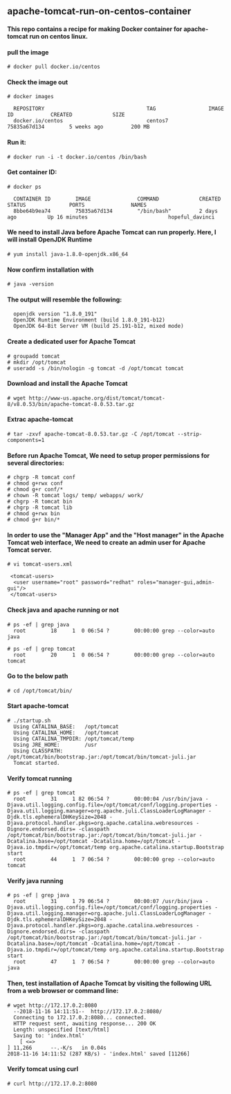 ## apache-tomcat-run-on-centos-container

#### This repo contains a recipe for making Docker container for apache-tomcat run on centos linux.

#### pull the image

    # docker pull docker.io/centos

#### Check the image out

    # docker images
    
      REPOSITORY                                 TAG                 IMAGE ID            CREATED             SIZE
      docker.io/centos                           centos7             75835a67d134        5 weeks ago         200 MB
  
#### Run it:

    # docker run -i -t docker.io/centos /bin/bash

#### Get container ID:

    # docker ps

      CONTAINER ID        IMAGE               COMMAND             CREATED             STATUS              PORTS               NAMES
      8bbe64b9ea74        75835a67d134        "/bin/bash"         2 days ago          Up 16 minutes                          hopeful_davinci
  
#### We need to install Java before Apache Tomcat can run properly. Here, I will install OpenJDK Runtime

    # yum install java-1.8.0-openjdk.x86_64

#### Now confirm installation with

    # java -version
 
#### The output will resemble the following:
 
      openjdk version "1.8.0_191"
      OpenJDK Runtime Environment (build 1.8.0_191-b12)
      OpenJDK 64-Bit Server VM (build 25.191-b12, mixed mode)

#### Create a dedicated user for Apache Tomcat

    # groupadd tomcat
    # mkdir /opt/tomcat
    # useradd -s /bin/nologin -g tomcat -d /opt/tomcat tomcat

#### Download and install the Apache Tomcat

    # wget http://www-us.apache.org/dist/tomcat/tomcat-8/v8.0.53/bin/apache-tomcat-8.0.53.tar.gz
  
#### Extrac apache-tomcat

    # tar -zxvf apache-tomcat-8.0.53.tar.gz -C /opt/tomcat --strip-components=1

#### Before run Apache Tomcat, We need to setup proper permissions for several directories:

    # chgrp -R tomcat conf
    # chmod g+rwx conf
    # chmod g+r conf/*
    # chown -R tomcat logs/ temp/ webapps/ work/
    # chgrp -R tomcat bin
    # chgrp -R tomcat lib
    # chmod g+rwx bin
    # chmod g+r bin/*
  
#### In order to use the "Manager App" and the "Host manager" in the Apache Tomcat web interface, We need to create an admin user for Apache Tomcat server.

    # vi tomcat-users.xml
  
     <tomcat-users>
      <user username="root" password="redhat" roles="manager-gui,admin-gui"/>
     </tomcat-users>
  
#### Check java and apache running or not

    # ps -ef | grep java
      root        18     1  0 06:54 ?        00:00:00 grep --color=auto java

    # ps -ef | grep tomcat
      root        20     1  0 06:54 ?        00:00:00 grep --color=auto tomcat

#### Go to the below path

    # cd /opt/tomcat/bin/
  
#### Start apache-tomcat

    # ./startup.sh 
      Using CATALINA_BASE:   /opt/tomcat
      Using CATALINA_HOME:   /opt/tomcat
      Using CATALINA_TMPDIR: /opt/tomcat/temp
      Using JRE_HOME:        /usr
      Using CLASSPATH:       /opt/tomcat/bin/bootstrap.jar:/opt/tomcat/bin/tomcat-juli.jar
      Tomcat started.
  
#### Verify tomcat running

    # ps -ef | grep tomcat
      root        31     1 82 06:54 ?        00:00:04 /usr/bin/java -Djava.util.logging.config.file=/opt/tomcat/conf/logging.properties -Djava.util.logging.manager=org.apache.juli.ClassLoaderLogManager -Djdk.tls.ephemeralDHKeySize=2048 -Djava.protocol.handler.pkgs=org.apache.catalina.webresources -Dignore.endorsed.dirs= -classpath /opt/tomcat/bin/bootstrap.jar:/opt/tomcat/bin/tomcat-juli.jar -Dcatalina.base=/opt/tomcat -Dcatalina.home=/opt/tomcat -Djava.io.tmpdir=/opt/tomcat/temp org.apache.catalina.startup.Bootstrap start
      root        44     1  7 06:54 ?        00:00:00 grep --color=auto tomcat

#### Verify java running

    # ps -ef | grep java
      root        31     1 79 06:54 ?        00:00:07 /usr/bin/java -Djava.util.logging.config.file=/opt/tomcat/conf/logging.properties -Djava.util.logging.manager=org.apache.juli.ClassLoaderLogManager -Djdk.tls.ephemeralDHKeySize=2048 -Djava.protocol.handler.pkgs=org.apache.catalina.webresources -Dignore.endorsed.dirs= -classpath /opt/tomcat/bin/bootstrap.jar:/opt/tomcat/bin/tomcat-juli.jar -Dcatalina.base=/opt/tomcat -Dcatalina.home=/opt/tomcat -Djava.io.tmpdir=/opt/tomcat/temp org.apache.catalina.startup.Bootstrap start
      root        47     1  7 06:54 ?        00:00:00 grep --color=auto java
  
 #### Then, test installation of Apache Tomcat by visiting the following URL from a web browser or command line:
 
    # wget http://172.17.0.2:8080
      --2018-11-16 14:11:51--  http://172.17.0.2:8080/
      Connecting to 172.17.0.2:8080... connected.
      HTTP request sent, awaiting response... 200 OK
      Length: unspecified [text/html]
      Saving to: 'index.html'
        [ <=>                                                                                                                                                                      ] 11,266      --.-K/s   in 0.04s   
    2018-11-16 14:11:52 (287 KB/s) - 'index.html' saved [11266]

#### Verify tomcat using curl

    # curl http://172.17.0.2:8080
